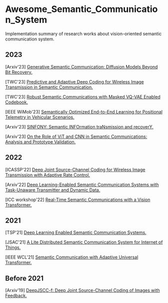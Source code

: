 # Awesome_Semantic_Communication_System
Implementation summary of research works about vision-oriented semantic communication system.

## 2023
[Arxiv'23] [Generative Semantic Communication: Diffusion Models Beyond Bit Recovery.](https://github.com/ispamm/GESCO)

[TWC'23] [Predictive and Adaptive Deep Coding for Wireless Image Transmission in Semantic Communication.](https://github.com/wyzhang-ustb/Predictive-and-Adaptive-Deep-Coding-for-Wireless-Image-Transmission-in-Semantic-Communication)

[TWC'23] [Robust Semantic Communications with Masked VQ-VAE Enabled Codebook.](https://github.com/hqyyqh888/RobustSemanComm)

[IEEE WiMob'23] [Semantically Optimized End-to-End Learning for Positional Telemetry in Vehicular Scenarios.](https://github.com/neelabhro/Deep-Learning-based-Wireless-Communications)

[Arxiv'23] [SINFONY: Semantic INFOrmation traNsmission and recoverY.](https://github.com/ant-uni-bremen/SINFONY)

[Arxiv'23] [On the Role of ViT and CNN in Semantic Communications: Analysis and Prototype Validation.](https://github.com/kmsiapps/Semantic-Communications-with-a-Vision-Transformer)


## 2022
[ICASSP'22] [Deep Joint Source-Channel Coding for Wireless Image Transmission with Adaptive Rate Control.](https://github.com/mingyuyng/Dynamic_JSCC)

[Arxiv'22] [Deep Learning-Enabled Semantic Communication Systems with Task-Unaware Transmitter and Dynamic Data.](https://github.com/SJTU-mxtao/Semantic-Communication-Systems)

[ICC workshop'22] [Real-Time Semantic Communications with a Vision Transformer.](https://github.com/maybeliuchuan/Task-Oriented-Semantic-Communications)


## 2021
[TSP'21] [Deep Learning Enabled Semantic Communication Systems.](https://github.com/HQXie0910/The-implementations-of-DeepSC)

[JSAC'21] [A Lite Distributed Semantic Communication System for Internet of Things.](https://github.com/HQXie0910/Lite-DeepSC)

[IEEE WCL'21] [Semantic Communication with Adaptive Universal Transformer.](https://github.com/qqy2021/semantic-communication-)

## Before 2021
[Arxiv'19] [DeepJSCC-f: Deep Joint Source-Channel Coding of Images with Feedback.](https://github.com/kurka/deepJSCC-feedback)
